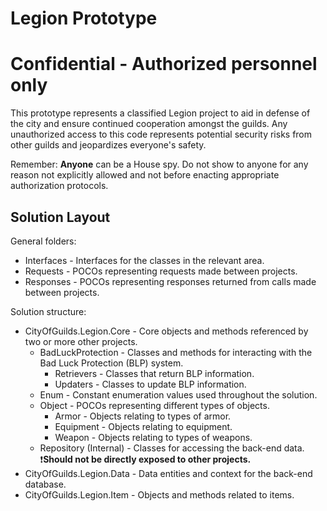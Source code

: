 # Legion Prototype

# Confidential - Authorized personnel only

This prototype represents a classified Legion project to aid in defense of the city and ensure continued cooperation
amongst the guilds. Any unauthorized access to this code represents potential security risks from other guilds and
jeopardizes everyone's safety.

Remember: **Anyone** can be a House spy. Do not show to anyone for any reason not explicitly allowed and not before
enacting appropriate authorization protocols.

## Solution Layout

General folders:

* Interfaces - Interfaces for the classes in the relevant area.
* Requests - POCOs representing requests made between projects.
* Responses - POCOs representing responses returned from calls made between projects.

Solution structure:

* CityOfGuilds.Legion.Core - Core objects and methods referenced by two or more other projects.
    * BadLuckProtection - Classes and methods for interacting with the Bad Luck Protection (BLP) system.
        * Retrievers - Classes that return BLP information.
        * Updaters - Classes to update BLP information.
    * Enum - Constant enumeration values used throughout the solution.
    * Object - POCOs representing different types of objects.
        * Armor - Objects relating to types of armor.
        * Equipment - Objects relating to equipment.
        * Weapon - Objects relating to types of weapons.
    * Repository (Internal) - Classes for accessing the back-end data. ❗**Should not be directly
      exposed to other projects.**
* CityOfGuilds.Legion.Data - Data entities and context for the back-end database.
* CityOfGuilds.Legion.Item - Objects and methods related to items.
